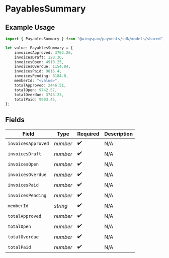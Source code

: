# PayablesSummary

## Example Usage

```typescript
import { PayablesSummary } from "@wingspan/payments/sdk/models/shared";

let value: PayablesSummary = {
    invoicesApproved: 3762.26,
    invoicesDraft: 120.36,
    invoicesOpen: 4910.25,
    invoicesOverdue: 1154.84,
    invoicesPaid: 9816.4,
    invoicesPending: 6184.8,
    memberId: "<value>",
    totalApproved: 2446.51,
    totalOpen: 9742.57,
    totalOverdue: 3743.23,
    totalPaid: 9903.45,
};
```

## Fields

| Field              | Type               | Required           | Description        |
| ------------------ | ------------------ | ------------------ | ------------------ |
| `invoicesApproved` | *number*           | :heavy_check_mark: | N/A                |
| `invoicesDraft`    | *number*           | :heavy_check_mark: | N/A                |
| `invoicesOpen`     | *number*           | :heavy_check_mark: | N/A                |
| `invoicesOverdue`  | *number*           | :heavy_check_mark: | N/A                |
| `invoicesPaid`     | *number*           | :heavy_check_mark: | N/A                |
| `invoicesPending`  | *number*           | :heavy_check_mark: | N/A                |
| `memberId`         | *string*           | :heavy_check_mark: | N/A                |
| `totalApproved`    | *number*           | :heavy_check_mark: | N/A                |
| `totalOpen`        | *number*           | :heavy_check_mark: | N/A                |
| `totalOverdue`     | *number*           | :heavy_check_mark: | N/A                |
| `totalPaid`        | *number*           | :heavy_check_mark: | N/A                |